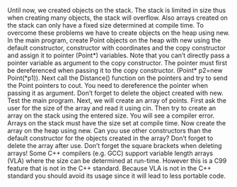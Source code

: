 Until now, we created objects on the stack. The stack is limited in size thus when creating many objects, the stack will overflow. Also arrays created on the stack can only have a fixed size determined at compile time. To overcome these problems we have to create objects on the heap using new. In the main program, create Point objects on the heap with new using the default constructor, constructor with coordinates and the copy constructor and assign it to pointer (Point*) variables. Note that you can’t directly pass a pointer variable as argument to the copy constructor. The pointer must first be dereferenced when passing it to the copy constructor. (Point* p2=new Point(*p1)). Next call the Distance() function on the pointers and try to send the Point pointers to cout. You need to dereference the pointer when passing it as argument. Don’t forget to delete the object created with new. Test the main program. Next, we will create an array of points. First ask the user for the size of the array and read it using cin. Then try to create an array on the stack using the entered size. You will see a compiler error. Arrays on the stack must have the size set at compile time. Now create the array on the heap using new. Can you use other constructors than the default constructor for the objects created in the array? Don’t forget to delete the array after use. Don’t forget the square brackets when deleting arrays! Some C++ compilers (e.g. GCC) support variable length arrays (VLA) where the size can be determined at run-time. However this is a C99 feature that is not in the C++ standard. Because VLA is not in the C++ standard you should avoid its usage since it will lead to less portable code.
